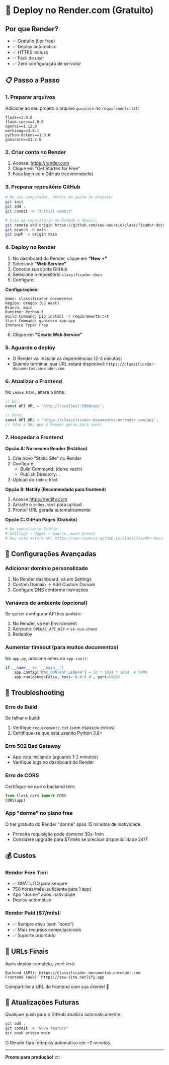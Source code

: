 # 🚀 Deploy no Render.com (Gratuito)

## Por que Render?
- ✅ Gratuito (tier free)
- ✅ Deploy automático
- ✅ HTTPS incluso
- ✅ Fácil de usar
- ✅ Zero configuração de servidor

## 📋 Passo a Passo

### 1. Preparar arquivos

Adicione ao seu projeto o arquivo `gunicorn` no `requirements.txt`:

```text
flask==3.0.0
flask-cors==4.0.0
openai==1.12.0
werkzeug==3.0.1
python-dotenv==1.0.0
gunicorn==21.2.0
```

### 2. Criar conta no Render

1. Acesse: https://render.com
2. Clique em "Get Started for Free"
3. Faça login com GitHub (recomendado)

### 3. Preparar repositório GitHub

```bash
# No seu computador, dentro da pasta do projeto:
git init
git add .
git commit -m "Initial commit"

# Crie um repositório no GitHub e depois:
git remote add origin https://github.com/seu-usuario/classificador-docs.git
git branch -M main
git push -u origin main
```

### 4. Deploy no Render

1. No dashboard do Render, clique em **"New +"**
2. Selecione **"Web Service"**
3. Conecte sua conta GitHub
4. Selecione o repositório `classificador-docs`
5. Configure:

**Configurações:**
```
Name: classificador-documentos
Region: Oregon (US West)
Branch: main
Runtime: Python 3
Build Command: pip install -r requirements.txt
Start Command: gunicorn app:app
Instance Type: Free
```

6. Clique em **"Create Web Service"**

### 5. Aguarde o deploy

- O Render vai instalar as dependências (2-3 minutos)
- Quando terminar, sua URL estará disponível: `https://classificador-documentos.onrender.com`

### 6. Atualizar o Frontend

No `index.html`, altere a linha:

```javascript
// De:
const API_URL = 'http://localhost:5000/api';

// Para:
const API_URL = 'https://classificador-documentos.onrender.com/api';
// (Use a URL que o Render gerou para você)
```

### 7. Hospedar o Frontend

**Opção A: No mesmo Render (Estático)**

1. Crie novo "Static Site" no Render
2. Configure:
   - Build Command: (deixe vazio)
   - Publish Directory: `.`
3. Upload do `index.html`

**Opção B: Netlify (Recomendado para frontend)**

1. Acesse https://netlify.com
2. Arraste o `index.html` para upload
3. Pronto! URL gerada automaticamente

**Opção C: GitHub Pages (Gratuito)**

```bash
# No repositório GitHub:
# Settings → Pages → Source: main branch
# Seu site estará em: https://seu-usuario.github.io/classificador-docs
```

## 🔧 Configurações Avançadas

### Adicionar domínio personalizado

1. No Render dashboard, vá em Settings
2. Custom Domain → Add Custom Domain
3. Configure DNS conforme instruções

### Variáveis de ambiente (opcional)

Se quiser configurar API key padrão:

1. No Render, vá em Environment
2. Adicione: `OPENAI_API_KEY` = `sk-sua-chave`
3. Redeploy

### Aumentar timeout (para muitos documentos)

No `app.py`, adicione antes do `app.run()`:

```python
if __name__ == '__main__':
    app.config['MAX_CONTENT_LENGTH'] = 50 * 1024 * 1024  # 50MB
    app.run(debug=False, host='0.0.0.0', port=5000)
```

## 🐛 Troubleshooting

### Erro de Build

Se falhar o build:
1. Verifique `requirements.txt` (sem espaços extras)
2. Certifique-se que está usando Python 3.8+

### Erro 502 Bad Gateway

- App está iniciando (aguarde 1-2 minutos)
- Verifique logs no dashboard do Render

### Erro de CORS

Certifique-se que o backend tem:
```python
from flask_cors import CORS
CORS(app)
```

### App "dorme" no plano free

O tier gratuito do Render "dorme" após 15 minutos de inatividade.
- Primeira requisição pode demorar 30s-1min
- Considere upgrade para $7/mês se precisar disponibilidade 24/7

## 💰 Custos

### Render Free Tier:
- ✅ GRATUITO para sempre
- 750 horas/mês (suficiente para 1 app)
- App "dorme" após inatividade
- Deploy automático

### Render Paid ($7/mês):
- ✅ Sempre ativo (sem "sono")
- ✅ Mais recursos computacionais
- ✅ Suporte prioritário

## 🎯 URLs Finais

Após deploy completo, você terá:

```
Backend (API): https://classificador-documentos.onrender.com
Frontend (Web): https://seu-site.netlify.app
```

Compartilhe a URL do frontend com sua cliente! 🎉

## 🔄 Atualizações Futuras

Qualquer push para o GitHub atualiza automaticamente:

```bash
git add .
git commit -m "Nova feature"
git push origin main
```

O Render fará redeploy automático em ~2 minutos.

---

**Pronto para produção!** ⚖️✨